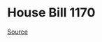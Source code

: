 # House Bill 1170

[Source](http://lawfilesext.leg.wa.gov/biennium/2023-24/Pdf/Bills/House%20Bills/1170.pdf)